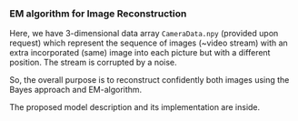 ### EM algorithm for Image Reconstruction

Here, we have 3-dimensional data array `CameraData.npy` (provided upon request) which represent the sequence of images (~video stream) with an extra incorporated (same) image into each picture but with a different position. The stream is corrupted by a noise.

So, the overall purpose is to reconstruct confidently both images using the Bayes approach and EM-algorithm.

The proposed model description and its implementation are inside.
